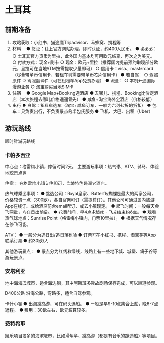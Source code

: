 # 土耳其

## 前期准备
1. 攻略获取：小红书、猫途鹰Tripadvisor、马蜂窝、携程等
2. 材料：
● 签证：线上官方网站办理，即时认证，约400人民币。
● 💰💰💰：
	○ 土耳其官方货币为里拉，此外国内基本均可用欧元结算，再次之为美元。
	○ 付款方式：现金+刷卡
	○ 现金：欧元+里拉（推荐国内提前预约取现部分欧元，里拉可在当地ATM按需提取少量即可）
	○ 信用卡：visa、mastercard（尽量带单币信用卡，若租车则需要带单币芯片信用卡）
● 若自驾：
	○ 驾照原件
	○ 驾照翻译件（可在租租车App免费办理）
● 流量：
	○ 本机开通国际漫游业务
	○ 淘宝购买当地SIM卡
3. 住宿：
● Google Map+Booking选酒店
● 去哪儿、携程、Booking比价定酒店（本次旅程去哪儿价格遥遥领先）
● 咸鱼+淘宝海外定酒店（价格较低）
4. 出行
● 自驾：租租车选车（淘宝+咸鱼订车，一般为六到七折的折扣）
● 包车：只负责出行，不负责景点的半包氏服务
● 飞机、大巴、出租（Uber）

## 游玩路线
顺时针游玩路线
 

### 卡帕多西亚
中心点：格雷梅小镇，停留时间2天。
主要游玩事项：热气球、ATV、骑马、体验地貌景点等

住宿： 在格雷梅小镇入住即可，当地特色是洞穴酒店。

热气球乘坐事项：
● 挑选公司：Royal皇家、Butterfly蝴蝶是最大的两家公司，价格较贵一点（300欧），各自官网可订（需提前订）。其他公司可通过国内旅游App在线订、或给酒店前台email帮订、或去小镇现定。
● 起飞时间：一般每天会飞两批，均在日出前后。
● 花费时间：早4点多起床  - 飞完结束约8点。
● 观看热气球地点：Sunrise Point（格雷梅小镇内，门票10里拉）。
● 根据天气情况存在停飞可能。
 

ATV：
● 一般分为追日出/追日落体验
● 订票可在小红书、携程、淘宝等等App联系订票
● 约30欧/人
 

其他游玩景点：
● 景点分为红线和绿线，线路上有一些地下城、城堡、鸽子谷等游玩景点。

### 安塔利亚
地中海海滨城市，适合海边躺，其中阿斯班多斯故剧场保存完成，可以顺道参观。

D400公路
沿海公路，弯路多，适合自驾参观。 
 

卡什小镇
● 出海跳岛游，可在码头选船。
● 一般是早9-10点集合上船，晚6-7点返程。
● 费用：30欧左右，欧元结算较多。
 
 


### 费特希耶
娱乐项目较多的海滨城市，比如滑翔伞、跳岛游（都是有音乐的蹦迪船）等项目。
